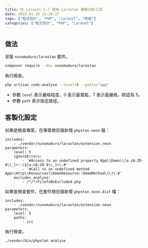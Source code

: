 ```yaml
---
title: 在 Laravel 5.7 使用 Larastan 靜態分析工具
date: 2019-01-26 22:28:27
tags: ["程式設計", "PHP", "Laravel", "除錯"]
categories: ["程式設計", "PHP", "Laravel"]
---
```


## 做法

安裝 `nunomaduro/larastan` 套件。

```bash
composer require --dev nunomaduro/larastan
```

執行檢查。

```bash
php artisan code:analyse --level=5 --paths="app"
```

- 參數 `level` 表示嚴格程度，0 表示最寬鬆，7 表示最嚴格，默認為 5。
- 參數 `path` 表示指定路徑。

## 客製化設定

如果是檢查專案，在專案根目錄新增 `phpstan.neon` 檔：

```env
includes:
    - ./vendor/nunomaduro/larastan/extension.neon
parameters:
    level: 5
    ignoreErrors:
        - '#Access to an undefined property App\\Demo\\[a-zA-Z0-9\\_]+::\$[a-zA-Z0-9\\_]+\.#'
        - '#Call to an undefined method App\\Http\\Resources\\DemoResource::DemoMethod\(\)\.#'
    excludes_analyse:
        - /*/*/FileToBeExcluded.php
```

如果是檢查套件，在套件根目錄新增 `phpstan.neon.dist` 檔：

```env
includes:
    - ./vendor/nunomaduro/larastan/extension.neon
parameters:
    level: 5
    paths:
        - src
```

執行檢查。

```bash
./vendor/bin/phpstan analyse
```
